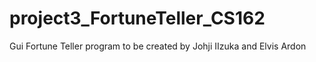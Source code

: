 # project3_FortuneTeller_CS162
Gui Fortune Teller program to be created by Johji IIzuka and Elvis Ardon
